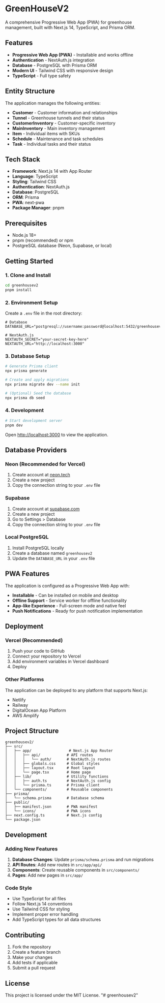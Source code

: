 # GreenHouseV2

A comprehensive Progressive Web App (PWA) for greenhouse management, built with Next.js 14, TypeScript, and Prisma ORM.

## Features

- **Progressive Web App (PWA)** - Installable and works offline
- **Authentication** - NextAuth.js integration
- **Database** - PostgreSQL with Prisma ORM
- **Modern UI** - Tailwind CSS with responsive design
- **TypeScript** - Full type safety

## Entity Structure

The application manages the following entities:

- **Customer** - Customer information and relationships
- **Tunnel** - Greenhouse tunnels and their status
- **CustomerInventory** - Customer-specific inventory
- **MainInventory** - Main inventory management
- **Item** - Individual items with SKUs
- **Schedule** - Maintenance and task schedules
- **Task** - Individual tasks and their status

## Tech Stack

- **Framework**: Next.js 14 with App Router
- **Language**: TypeScript
- **Styling**: Tailwind CSS
- **Authentication**: NextAuth.js
- **Database**: PostgreSQL
- **ORM**: Prisma
- **PWA**: next-pwa
- **Package Manager**: pnpm

## Prerequisites

- Node.js 18+ 
- pnpm (recommended) or npm
- PostgreSQL database (Neon, Supabase, or local)

## Getting Started

### 1. Clone and Install

```bash
cd greenhousev2
pnpm install
```

### 2. Environment Setup

Create a `.env` file in the root directory:

```env
# Database
DATABASE_URL="postgresql://username:password@localhost:5432/greenhousev2"

# NextAuth.js
NEXTAUTH_SECRET="your-secret-key-here"
NEXTAUTH_URL="http://localhost:3000"
```

### 3. Database Setup

```bash
# Generate Prisma client
npx prisma generate

# Create and apply migrations
npx prisma migrate dev --name init

# (Optional) Seed the database
npx prisma db seed
```

### 4. Development

```bash
# Start development server
pnpm dev
```

Open [http://localhost:3000](http://localhost:3000) to view the application.

## Database Providers

### Neon (Recommended for Vercel)
1. Create account at [neon.tech](https://neon.tech)
2. Create a new project
3. Copy the connection string to your `.env` file

### Supabase
1. Create account at [supabase.com](https://supabase.com)
2. Create a new project
3. Go to Settings > Database
4. Copy the connection string to your `.env` file

### Local PostgreSQL
1. Install PostgreSQL locally
2. Create a database named `greenhousev2`
3. Update the `DATABASE_URL` in your `.env` file

## PWA Features

The application is configured as a Progressive Web App with:

- **Installable** - Can be installed on mobile and desktop
- **Offline Support** - Service worker for offline functionality
- **App-like Experience** - Full-screen mode and native feel
- **Push Notifications** - Ready for push notification implementation

## Deployment

### Vercel (Recommended)

1. Push your code to GitHub
2. Connect your repository to Vercel
3. Add environment variables in Vercel dashboard
4. Deploy

### Other Platforms

The application can be deployed to any platform that supports Next.js:

- Netlify
- Railway
- DigitalOcean App Platform
- AWS Amplify

## Project Structure

```
greenhousev2/
├── src/
│   ├── app/                 # Next.js App Router
│   │   ├── api/            # API routes
│   │   │   └── auth/       # NextAuth.js routes
│   │   ├── globals.css     # Global styles
│   │   ├── layout.tsx      # Root layout
│   │   └── page.tsx        # Home page
│   ├── lib/                # Utility functions
│   │   ├── auth.ts         # NextAuth.js config
│   │   └── prisma.ts       # Prisma client
│   └── components/         # Reusable components
├── prisma/
│   └── schema.prisma       # Database schema
├── public/
│   ├── manifest.json       # PWA manifest
│   └── icons/              # PWA icons
├── next.config.ts          # Next.js config
└── package.json
```

## Development

### Adding New Features

1. **Database Changes**: Update `prisma/schema.prisma` and run migrations
2. **API Routes**: Add new routes in `src/app/api/`
3. **Components**: Create reusable components in `src/components/`
4. **Pages**: Add new pages in `src/app/`

### Code Style

- Use TypeScript for all files
- Follow Next.js 14 conventions
- Use Tailwind CSS for styling
- Implement proper error handling
- Add TypeScript types for all data structures

## Contributing

1. Fork the repository
2. Create a feature branch
3. Make your changes
4. Add tests if applicable
5. Submit a pull request

## License

This project is licensed under the MIT License.
"# greenhousev2" 
